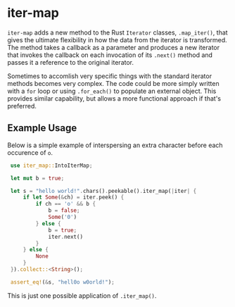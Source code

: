# iter-map
`iter-map` adds a new method to the Rust `Iterator` classes, `.map_iter()`, that gives the ultimate flexibility in how the data from the iterator is transformed. The method takes a callback as a parameter and produces a new iterator that invokes the callback on each invocation of its `.next()` method and passes it a reference to the original iterator. 

Sometimes to accomlish very specific things with the standard iterator methods becomes very complex. The code could be more simply written with a `for` loop or using `.for_each()` to populate an external object. This provides similar capability, but allows a more functional approach if that's preferred.

## Example Usage

Below is a simple example of interspersing an extra character before each occurence of `o`.

```rust
 use iter_map::IntoIterMap;

 let mut b = true;

 let s = "hello world!".chars().peekable().iter_map(|iter| {
     if let Some(&ch) = iter.peek() {
         if ch == 'o' && b {
             b = false;
             Some('0')
         } else {
             b = true;
             iter.next()
         }
     } else { 
         None 
     }
 }).collect::<String>();

 assert_eq!(&s, "hell0o w0orld!");
```

This is just one possible application of `.iter_map()`. 
